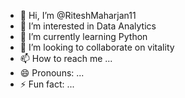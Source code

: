 - 👋 Hi, I’m @RiteshMaharjan11
- 👀 I’m interested in Data Analytics
- 🌱 I’m currently learning Python
- 💞️ I’m looking to collaborate on vitality
- 📫 How to reach me ...
- 😄 Pronouns: ...
- ⚡ Fun fact: ...

<!---
RiteshMaharjan11/RiteshMaharjan11 is a ✨ special ✨ repository because its `README.md` (this file) appears on your GitHub profile.
You can click the Preview link to take a look at your changes.
--->
